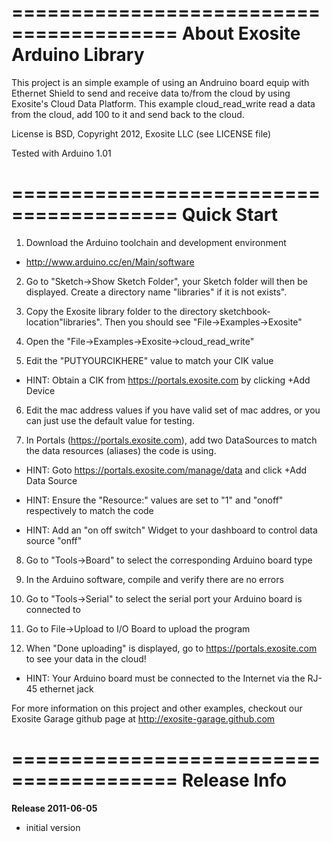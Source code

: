 
========================================
About Exosite Arduino Library
========================================
This project is an simple example of using an Andruino board equip with Ethernet Shield to send and receive data to/from the cloud by using Exosite's Cloud Data Platform.  This example cloud_read_write read a data from the cloud, add 100 to it and send back to the cloud. 

License is BSD, Copyright 2012, Exosite LLC (see LICENSE file)

Tested with Arduino 1.01

========================================
Quick Start
========================================
1) Download the Arduino toolchain and development environment

 * http://www.arduino.cc/en/Main/software

2) Go to "Sketch->Show Sketch Folder", your Sketch folder will then be displayed. Create a directory name "libraries" if it is not exists".

3) Copy the Exosite library folder to the directory sketchbook-location\"libraries". Then you should see "File->Examples->Exosite"

4) Open the "File->Examples->Exosite->cloud_read_write"

5) Edit the "PUTYOURCIKHERE" value to match your CIK value

  * HINT: Obtain a CIK from https://portals.exosite.com by clicking +Add Device

6) Edit the mac address values if you have valid set of mac addres, or you can just use the default value for testing.

7) In Portals (https://portals.exosite.com), add two DataSources to match the data resources (aliases) the code is using.

  * HINT: Goto https://portals.exosite.com/manage/data and click +Add Data Source

  * HINT: Ensure the "Resource:" values are set to "1" and "onoff" respectively to match the code

  * HINT: Add an "on off switch" Widget to your dashboard to control data source "onff"

8) Go to "Tools->Board" to select the corresponding Arduino board type
 
9) In the Arduino software, compile and verify there are no errors

10) Go to "Tools->Serial" to select the serial port your Arduino board is connected to

11) Go to File->Upload to I/O Board to upload the program

12) When "Done uploading" is displayed, go to https://portals.exosite.com to see your data in the cloud!

  * HINT: Your Arduino board must be connected to the Internet via the RJ-45 ethernet jack

For more information on this project and other examples, checkout our Exosite Garage github page at http://exosite-garage.github.com

========================================
Release Info
========================================
**Release 2011-06-05**
 - initial version
